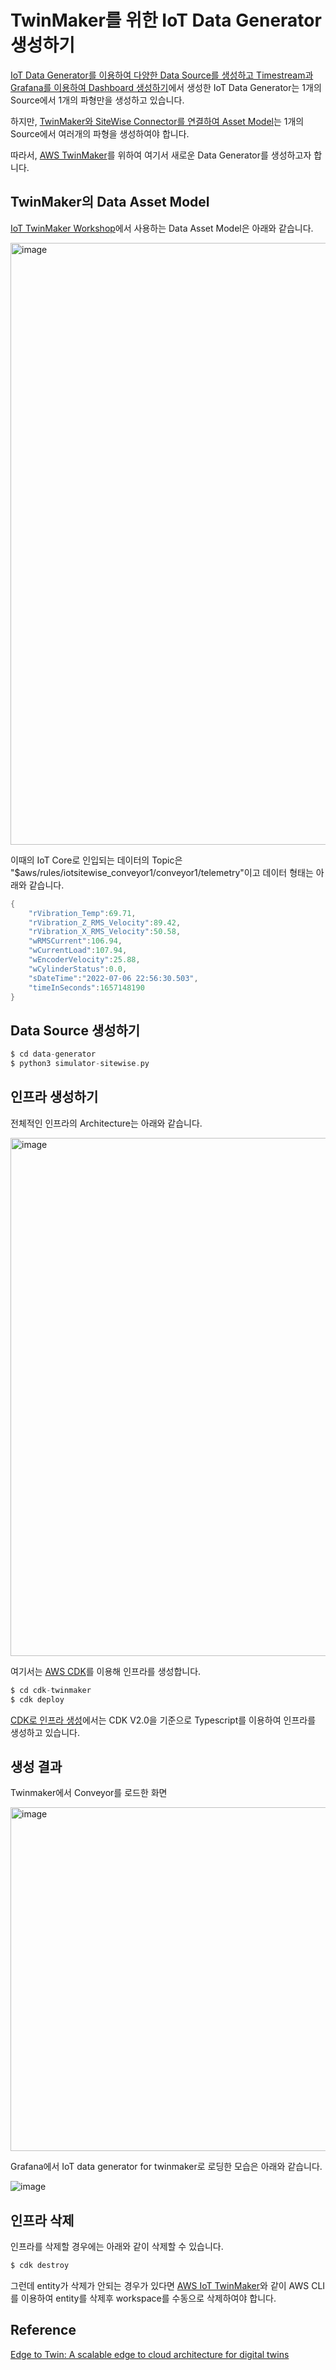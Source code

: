 # TwinMaker를 위한 IoT Data Generator 생성하기

[IoT Data Generator를 이용하여 다양한 Data Source를 생성하고 Timestream과 Grafana를 이용하여 Dashboard 생성하기](https://github.com/kyopark2014/iot-data-generator)에서 생성한 IoT Data Generator는 1개의 Source에서 1개의 파형만을 생성하고 있습니다. 

하지만, [TwinMaker와 SiteWise Connector를 연결하여 Asset Model](https://catalog.us-east-1.prod.workshops.aws/workshops/35e910c5-245f-41db-8284-73f0df0eb9ab/ko-KR/3/2)는 1개의 Source에서 여러개의 파형을 생성하여야 합니다.

따라서, [AWS TwinMaker](https://github.com/kyopark2014/aws-iot-twinmaker/blob/main/README.md)를 위하여 여기서 새로운 Data Generator를 생성하고자 합니다. 


## TwinMaker의 Data Asset Model

[IoT TwinMaker Workshop](https://catalog.us-east-1.prod.workshops.aws/workshops/35e910c5-245f-41db-8284-73f0df0eb9ab/ko-KR)에서 사용하는 Data Asset Model은 아래와 같습니다. 

<img width="963" alt="image" src="https://user-images.githubusercontent.com/52392004/177900062-3aac3867-5045-47b4-b39f-d4da23c71df3.png">

이때의 IoT Core로 인입되는 데이터의 Topic은 "$aws/rules/iotsitewise_conveyor1/conveyor1/telemetry"이고 데이터 형태는 아래와 같습니다.

```java
{
    "rVibration_Temp":69.71,
    "rVibration_Z_RMS_Velocity":89.42,
    "rVibration_X_RMS_Velocity":50.58,
    "wRMSCurrent":106.94,
    "wCurrentLoad":107.94,
    "wEncoderVelocity":25.88,
    "wCylinderStatus":0.0,
    "sDateTime":"2022-07-06 22:56:30.503",
    "timeInSeconds":1657148190
}
```            

## Data Source 생성하기 

```c
$ cd data-generator
$ python3 simulator-sitewise.py
```

## 인프라 생성하기 

전체적인 인프라의 Architecture는 아래와 같습니다. 

<img width="829" alt="image" src="https://user-images.githubusercontent.com/52392004/178289924-c8b45cf4-c549-4c6e-994a-edbe3e8d977f.png">

여기서는 [AWS CDK](https://github.com/kyopark2014/technical-summary/blob/main/cdk-introduction.md)를 이용해 인프라를 생성합니다. 

```c
$ cd cdk-twinmaker
$ cdk deploy
```

[CDK로 인프라 생성](https://github.com/kyopark2014/iot-data-generator-for-twinmaker/tree/main/cdk-twinmaker)에서는 CDK V2.0을 기준으로 Typescript를 이용하여 인프라를 생성하고 있습니다. 


## 생성 결과

Twinmaker에서 Conveyor를 로드한 화면 

<img width="550" alt="image" src="https://user-images.githubusercontent.com/52392004/178278678-4445b14a-cb70-4bc6-915a-b99303dde556.png">

Grafana에서 IoT data generator for twinmaker로 로딩한 모습은 아래와 같습니다. 

![image](https://user-images.githubusercontent.com/52392004/178278964-16c17b82-f325-42dc-95ea-d3daa9345d8e.png)


## 인프라 삭제 

인프라를 삭제할 경우에는 아래와 같이 삭제할 수 있습니다. 

```c
$ cdk destroy
```

그런데 entity가 삭제가 안되는 경우가 있다면 [AWS IoT TwinMaker](https://github.com/kyopark2014/aws-iot-twinmaker/blob/main/README.md)와 같이 AWS CLI를 이용하여 entity를 삭제후 workspace를 수동으로 삭제하여야 합니다. 


## Reference

[Edge to Twin: A scalable edge to cloud architecture for digital twins](https://aws.amazon.com/ko/blogs/iot/edge-to-twin-a-scalable-edge-to-cloud-architecture-for-digital-twins/)
